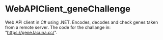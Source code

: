 # WebAPIClient_geneChallenge
Web API client in C# using .NET.
Encodes, decodes and check genes taken from a remote server.
The code for the challange in: "https://gene.lacuna.cc/".
